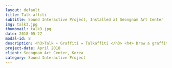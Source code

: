 ```yaml
---
layout: default
title: Talk-affiti
subtitle: Sound Interactive Project, Installed at Seongnam Art Center
img: talk3.jpg
thumbnail: talk3.jpg
date: 2018-05-27
modal-id: 8
description: <h3>Talk + Graffiti = Talkaffiti </h3> <h4> Draw a graffiti with your voice.</h4> <br> <h4>The procedure =</h4><b> <li>A person speaks at a microphone. <li> A computer analyzes the FREQUENCY and the AMPLITUDE of the voice. <li> The computer translates the frequency and the amplitude of the voice into different COLOR and SIZE of a brush.</b></li><br> <p>  <div class="embed-responsive embed-responsive-16by9"><iframe src="https://www.youtube.com/embed/uR2GR7LTV10?rel=0" frameborder="0" allow="autoplay; encrypted-media" allowfullscreen></iframe></div></p> <p>--------------------------------------------------------------------------------<br><b>Making Process</b><br>Programming colors to change as the frequency and amplitude of voice change.<br> --------------------------------------------------------------------------------<br>  <br> <p>  <div class="embed-responsive embed-responsive-16by9">  <iframe src="https://player.vimeo.com/video/291437047" frameborder="0" webkitallowfullscreen mozallowfullscreen allowfullscreen> </iframe></div><br></p> <br> ------------------------------------------------------------------------------------------------<br><b>Installation video</b> <br>------------------------------------------------------------------------------------------------<p> <div class="embed-responsive embed-responsive-16by9"><iframe src="https://player.vimeo.com/video/291437417" frameborder="0" webkitallowfullscreen mozallowfullscreen allowfullscreen> </iframe></div></p>
project-date: April 2018
client: Seongnam Art Center, Korea
category: Sound Interactive Project
---
```

